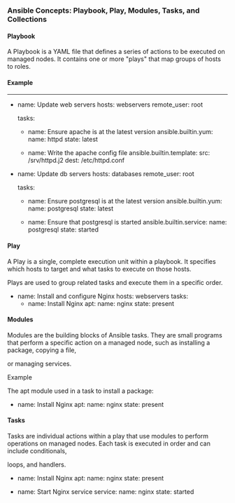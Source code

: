 ### Ansible Concepts: Playbook, Play, Modules, Tasks, and Collections

#### Playbook

A Playbook is a YAML file that defines a series of actions to be executed on managed nodes. It contains one or more "plays" that map groups of hosts to roles.

#### Example

---
- name: Update web servers
  hosts: webservers
  remote_user: root

  tasks:
  - name: Ensure apache is at the latest version
    ansible.builtin.yum:
      name: httpd
      state: latest

  - name: Write the apache config file
    ansible.builtin.template:
      src: /srv/httpd.j2
      dest: /etc/httpd.conf

- name: Update db servers
  hosts: databases
  remote_user: root

  tasks:
  - name: Ensure postgresql is at the latest version
    ansible.builtin.yum:
      name: postgresql
      state: latest

  - name: Ensure that postgresql is started
    ansible.builtin.service:
      name: postgresql
      state: started

#### Play

A Play is a single, complete execution unit within a playbook. It specifies which hosts to target and what tasks to execute on those hosts.

Plays are used to group related tasks and execute them in a specific order.

- name: Install and configure Nginx
  hosts: webservers
  tasks:
    - name: Install Nginx
      apt:
        name: nginx
        state: present

#### Modules

Modules are the building blocks of Ansible tasks. They are small programs that perform a specific action on a managed node, such as installing a package, copying a file,

or managing services. 

Example

The apt module used in a task to install a package:

- name: Install Nginx
  apt:
    name: nginx
    state: present

#### Tasks

Tasks are individual actions within a play that use modules to perform operations on managed nodes. Each task is executed in order and can include conditionals,

loops, and handlers.

- name: Install Nginx
  apt:
    name: nginx
    state: present

- name: Start Nginx service
  service:
    name: nginx
    state: started
